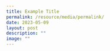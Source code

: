 ```yaml
---
title: Example Title
permalink: /resource/media/permalink/
date: 2023-05-09
layout: post
description: ""
image: ""
---
```

